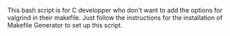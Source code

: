 This bash script is for C developper who don't want to add the options for valgrind in their makefile.
Just follow the instructions for the installation of Makefile Generator to set up this script.